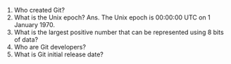 1) Who created Git?
2) What is the Unix epoch?
Ans. The Unix epoch is 00:00:00 UTC on 1 January 1970.
3) What is the largest positive number that can be represented using 8 bits of data?
4) Who are Git developers?
5) What is Git initial release date?

